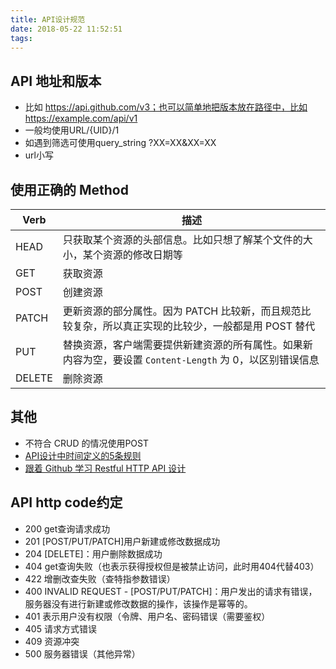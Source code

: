 ```yaml
---
title: API设计规范
date: 2018-05-22 11:52:51
tags:
---
```


## API 地址和版本
    
* 比如 https://api.github.com/v3；也可以简单地把版本放在路径中，比如 https://example.com/api/v1
* 一般均使用URL/{UID}/1
* 如遇到筛选可使用query_string ?XX=XX&XX=XX
*  url小写

##  使用正确的 Method

<table>
  <thead>
    <tr>
      <th>Verb</th>
      <th>描述</th>
    </tr>
  </thead>
  <tbody>
    <tr>
      <td>HEAD</td>
      <td>只获取某个资源的头部信息。比如只想了解某个文件的大小，某个资源的修改日期等</td>
    </tr>
    <tr>
      <td>GET</td>
      <td>获取资源</td>
    </tr>
    <tr>
      <td>POST</td>
      <td>创建资源</td>
    </tr>
    <tr>
      <td>PATCH</td>
      <td>更新资源的部分属性。因为 PATCH 比较新，而且规范比较复杂，所以真正实现的比较少，一般都是用 POST 替代</td>
    </tr>
    <tr>
      <td>PUT</td>
      <td>替换资源，客户端需要提供新建资源的所有属性。如果新内容为空，要设置 <code class="highlighter-rouge">Content-Length</code> 为 0，以区别错误信息</td>
    </tr>
    <tr>
      <td>DELETE</td>
      <td>删除资源</td>
    </tr>
  </tbody>
</table>


## 其他

- 不符合 CRUD 的情况使用POST
- [API设计中时间定义的5条规则](https://blog.csdn.net/yfkiss/article/details/51944275)
- [跟着 Github 学习 Restful HTTP API 设计](https://segmentfault.com/p/1210000008733982/read)

## API http code约定

- 200 get查询请求成功
- 201 [POST/PUT/PATCH]用户新建或修改数据成功
- 204 [DELETE]：用户删除数据成功
- 404 get查询失败（也表示获得授权但是被禁止访问，此时用404代替403）
- 422 增删改查失败（查特指参数错误）
- 400 INVALID REQUEST - [POST/PUT/PATCH]：用户发出的请求有错误，服务器没有进行新建或修改数据的操作，该操作是幂等的。
- 401 表示用户没有权限（令牌、用户名、密码错误（需要鉴权）
- 405 请求方式错误
- 409 资源冲突
- 500 服务器错误（其他异常）

